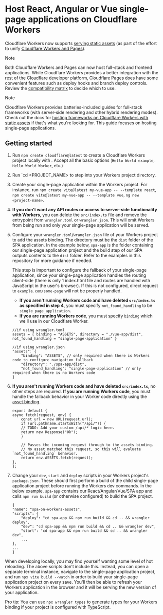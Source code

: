 # Host React, Angular or Vue single-page applications on Cloudflare Workers

Cloudflare Workers now supports [serving static assets](https://developers.cloudflare.com/workers/static-assets/) (as part of the effort to unify [Cloudflare Workers and Pages](https://blog.cloudflare.com/pages-and-workers-are-converging-into-one-experience/)).

> [!NOTE]  
> Both Cloudflare Workers and Pages can now host full-stack and frontend applications. While Cloudflare Workers provides a better integration with the rest of the Cloudflare developer platform, Cloudflare Pages does have some convenient features such as deploy hooks and branch deploy controls. Review the [compatibility matrix](https://developers.cloudflare.com/workers/static-assets/compatibility-matrix/) to decide which to use.

> [!NOTE]  
> Cloudflare Workers provides batteries-included guides for full-stack frameworks (with server-side rendering and other hybrid rendering modes). Check out the docs for [hosting frameworks on Cloudflare Workers with static assets](https://developers.cloudflare.com/workers/frameworks/) if that's what you're looking for. This guide focuses on hosting single-page applications.

## Getting started

1. Run `npm create cloudflare@latest` to create a Cloudflare Workers project locally with . Accept all the basic options (`Hello World example`, `Hello World Worker`, etc.)

2. Run `cd <PROJECT_NAME> to step into your Workers project directory.

3. Create your single-page application within the Workers project. For instance, run `npm create vite@latest my-vue-app -- --template react`, `npm create vite@latest my-vue-app -- --template vue`, `ng new <project-name>`.

4. **If you don't want any API routes or access to server-side functionality with Workers**, you can delete the `src/index.ts` file and remove the entrypoint from `wrangler.toml` or `wrangler.json`. This will omit Workers from being run and only your single-page application will be served.

5. Configure your `wrangler.toml`/`wrangler.json` file of your Workers project to add the assets binding. The directory must be the `dist` folder of the SPA application. In the example below, `spa-app` is the folder containing our single-page application project and the build step of our SPA outputs contents to the `dist` folder. Refer to the examples in this repository for more guidance if needed.

   This step is important to configure the fallback of your single-page application, since your single-page application handles the routing client-side (there is only 1 index.html file and routes are handled with JavaScript in the user's browser). If this is not configured, direct request to `example.com/some-page` will not be properly handled.

   - **If you aren't running Workers code and have deleted `src/index.ts` as specified in step 4**, you must specify `not_found_handling` to be `single_page_application`.
   - **If you are running Workers code**, you must specify `binding` which we'll use in our Cloudflare Worker.

   ```
   //if using wrangler.toml
   assets = { binding = "ASSETS", directory = "./vue-app/dist", not_found_handling = "single-page-application" }

   //if using wrangler.json
   "assets": {
       "binding": "ASSETS", // only required when there is Workers code to configure navigation fallback
       "directory": "./spa-app/dist",
       "not_found_handling": "single-page-application" // only required when there is no Workers code
   }
   ```

6. **If you aren't running Workers code and have deleted `src/index.ts`**, no other steps are required. **If you are running Workers code**, you must handle the fallback behavior in your Worker code directly using the [asset binding](https://developers.cloudflare.com/workers/static-assets/binding/#runtime-api-reference).

   ```
   export default {
   async fetch(request, env) {
       const url = new URL(request.url);
       if (url.pathname.startsWith("/api/")) {
       // TODO: Add your custom /api/* logic here.
       return new Response("Ok");
       }

       // Passes the incoming request through to the assets binding.
       // No asset matched this request, so this will evaluate `not_found_handling` behavior.
       return env.ASSETS.fetch(request);
   },
   };
   ```

7. Change your `dev`, `start` and `deploy` scripts in your Workers project's `package.json`. These should first perform a build of the child single-page application project before running the Workers dev commands. In the below example, `spa-app` contains our React/Angular/Vue/SPA app and calls `npm run build` (or otherwise configured) to build the SPA project.

   ```
   {
   "name": "spa-on-workers-assets",
   "scripts": {
       "deploy": "cd spa-app && npm run build && cd .. && wrangler deploy",
       "dev": "cd spa-app && npm run build && cd .. && wrangler dev",
       "start": "cd spa-app && npm run build && cd .. && wrangler dev",
       ...
   },
   ...
   }
   ```

When developing locally, you may find yourself wanting some level of hot reloading. The above scripts don't include this. Instead, you can open a separate terminal instance, navigate to the single-page application project, and run `npx vite build --watch` in order to build your single-page application project on every save. You'll then be able to refresh your Workers application in the browser and it will be serving the new version of your application.

Pro tip: You can use `npx wrangler types` to generate types for your Workers binding if your project is configured with TypeScript.

